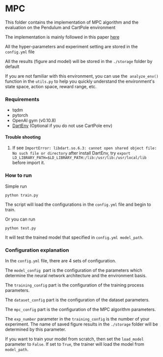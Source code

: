 # MPC
This folder contains the implementation of MPC algorithm and the evaluation on the Pendulum and CartPole environment

The implementation is mainly followed in this paper [here](https://ieeexplore.ieee.org/abstract/document/8463189)

All the hyper-parameters and experiment setting are stored in the ```config.yml``` file

All the results (figure and model) will be stored in the ```./storage``` folder by default

If you are not familiar with this environment, you can use the  `analyze_env()`  function in the `utils.py` to help you quickly understand the environment's state space, action space, reward range, etc.

### Requirements

* tqdm
* pytorch
* OpenAI gym (v0.10.8)
* [DartEnv](https://github.com/DartEnv/dart-env/wiki) (Optional if you do not use CartPole env)

#### Trouble shooting

1. If see `ImportError: libdart.so.6.3: cannot open shared object file: No such file or directory` after install DartEnv, try `export LD_LIBRARY_PATH=$LD_LIBRARY_PATH:/lib:/usr/lib:/usr/local/lib` before import it.


### How to run

Simple run

```angularjs
python train.py
```
The script will load the configurations in the ```config.yml``` file and begin to train.

Or you can run

```angularjs
python test.py
```
It will test the trained model that specified in ```config.yml model_path```.

### Configuration explanation

In the ```config.yml``` file, there are 4 sets of configuration.

The `model_config`  part is the configuration of the parameters which determine the neural network architecture and the environment basis.

The `training_config` part is the configuration of the training process parameters.

The `dataset_config` part is the configuration of the dataset parameters.

The `mpc_config` part is the configuration of the MPC algorithm parameters.

The `exp_number` parameter in the `training_config` is the number of your experiment. The name of saved figure results in the `./storage` folder will be determined by this parameter.

If you want to train your model from scratch, then set the `load_model` parameter to `False`. If set to `True`, the trainer will load the model from `model_path`.
